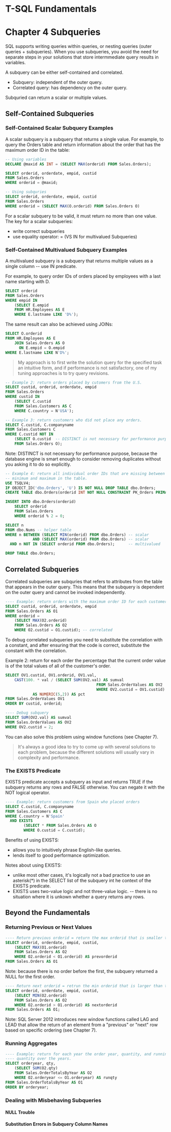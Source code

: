 # T-SQL Fundamentals
# Chapter 4 Subqueries

SQL supports writing queries within queries, or nesting queries (outer queries + subqueries). When you use subqueries, you avoid the need for separate steps in your solutions that store intermmediate query results in variables.

A subquery can be either self-contained and correlated.
- Subquery: independent of the outer query.
- Correlated query: has dependency on the outer query.

Subquried can return a scalar or multiple values.

## Self-Contained Subqueries
### Self-Contained Scalar Subquery Examples
A scalar subquery is a subquery that returns a single value.
For example, to query the Orders table and return information about the order that has the maximum order ID in the table:
```SQL
-- Using variables
DECLARE @maxid AS INT = (SELECT MAX(orderid) FROM Sales.Orders);

SELECT orderid, orderdate, empid, custid
FROM Sales.Orders
WHERE orderid = @maxid;

-- Using subquries
SELECT orderid, orderdate, empid, custid
FROM Sales.Orders
WHERE orderid = (SELECT MAX(O.orderid) FROM Sales.Orders O)

```
For a scalar subquery to be valid, it must return no more than one value. The key for a scalar subqueries:
- write correct subqueries
- use equality operator: = (VS IN for multivalued Subqueries)

### Self-Contained Multivalued Subquery Examples
A multivalued subquery is a subquery that returns multiple values as a single column -- use IN predicate.

For example, to query order IDs of orders placed by employees with a last name starting with D.
```SQL
SELECT orderid
FROM Sales.Orders
WHERE empid IN
	(SELECT E.empid
	FROM HR.Employees AS E
	WHERE E.lastname LIKE 'D%');
```

The same result can also be achieved using JOINs:
```SQL
SELECT O.orderid
FROM HR.Employees AS E
	JOIN Sales.Orders AS O
	  ON E.empid = O.empid
WHERE E.lastname LIKE N'D%';
```

> My approach is to first write the solution query for the specified task an intuitive form, and if performance is not satisfactory, one of my tuning approaches is to try query revisions.

```SQL
-- Example 2: return orders placed by cutomers from the U.S.
SELECT custid, orderid, orderdate, empid
FROM Sales.Orders
WHERE custid IN
	(SELECT C.custid
	FROM Sales.Customers AS C
	WHERE C.country = N'USA');

-- Example 3: return customers who did not place any orders.
SELECT C.custid, C.companyname
FROM Sales.Customers C
WHERE C.custid NOT IN
	(SELECT O.custid  -- DISTINCT is not necessary for performance purpose,
	FROM Sales.Orders O);

```
Note: DISTINCT is not necessary for performance purpose, because the database engine is smart enough to consider removing duplicates without you asking it to do so explicitly.
```SQL
-- Example 4: return all individual order IDs that are missing between the
-- minimum and maximum in the table.
USE TSQLV4;
IF OBJECT_ID('dbo.Orders', 'U') IS NOT NULL DROP TABLE dbo.Orders;
CREATE TABLE dbo.Orders(orderid INT NOT NULL CONSTRAINT PK_Orders PRIMARY KEY);

INSERT INTO dbo.Orders(orderid)
	SELECT orderid
	FROM Sales.Orders
	WHERE orderid % 2 = 0;

SELECT n
FROM dbo.Nums -- helper table
WHERE n BETWEEN (SELECT MIN(orderid) FROM dbo.Orders) -- scalar
			AND (SELECT MAX(orderid) FROM dbo.Orders) -- scalar
  AND n NOT IN (SELECT orderid FROM dbo.Orders);      -- multivalued

DROP TABLE dbo.Orders;
```
## Correlated Subqueries
Correlated subqueries are subquries that refers to attributes from the table that appears in the outer query. This means that the subquery is dependent on the outer query and cannot be invoked independently.

```SQL
---- Example: return orders with the maximum order ID for each customer.
SELECT custid, orderid, orderdate, empid
FROM Sales.Orders AS O1
WHERE orderid =
	(SELECT MAX(O2.orderid)
	FROM Sales.Orders AS O2
	WHERE O2.custid = O1.custid); -- correlated
```

To debug correlated subqueries you need to substitute the correlation with a constant, and after ensuring that the code is correct, substitute the constant with the correlation.

Example 2: return for each order the percentage that the current order value is of the total values of all of the customer's order.

```SQL
SELECT OV1.custid, OV1.orderid, OV1.val,
	CAST(100. * val / (SELECT SUM(OV2.val) AS sumval
										FROM Sales.OrderValues AS OV2
										WHERE OV2.custid = OV1.custid)
			AS NUMERIC(5,2)) AS pct
FROM Sales.OrderValues OV1
ORDER BY custid, orderid;

---- Debug subquery
SELECT SUM(OV2.val) AS sumval
FROM Sales.OrderValues AS OV2
WHERE OV2.custid = 2;
```
You can also solve this problem using window functions (see Chapter 7).
> It's always a good idea to try to come up with several solutions to each problem, because the different solutions will usually vary in complexity and performance.

### The EXISTS Predicate
EXISTS predicate accepts a subquery as input and returns TRUE if the subquery returns any rows and FALSE otherwise. You can negate it with the NOT logical operator.
```SQL
---- Example: return customers from Spain who placed orders
SELECT C.custid, C.companyname
FROM Sales.Customers AS C
WHERE C.country = N'Spain'
  AND EXISTS
	    (SELECT * FROM Sales.Orders AS O
		WHERE O.custid = C.custid);

```
Benefits of using EXISTS:
- allows you to intuitively phrase English-like queries.
- lends itself to good performance optimization.

Notes about using EXISTS:
- unlike most other cases, it's logically not a bad practice to use an asterisk(\*) in the SELECT list of the subquery int he context of the EXISTS predicate.
- EXISTS uses two-value logic and not three-value logic. -- there is no situation where it is unkown whether a query returns any rows.

## Beyond the Fundamentals
### Returning Previous or Next Values

```SQL
---- Return previous orderid = return the max orderid that is smaller than the current one.
SELECT orderid, orderdate, empid, custid,
	(SELECT MAX(O1.orderid)
	FROM Sales.Orders AS O2
	WHERE O2.orderid < O1.orderid) AS prevorderid
FROM Sales.Orders AS O1
```
Note: because there is no order before the first, the subquery returned a NULL for the first order.
```SQL
---- Return next orderid = retrun the min orderid that is larger than the current one.
SELECT orderid, orderdate, empid, custid,
	(SELECT MIN(O2.orderid)
	FROM Sales.Orders AS O2
	WHERE O2.orderid > O1.orderid) AS nextorderid
FROM Sales.Orders AS O1;
```
Note: SQL Server 2012 introduces new window functions called LAG and LEAD that allow the return of an element from a "previous" or "next" row based on specific ordering (see Chapter 7).

### Running Aggregates
```SQL
---- Example: return for each year the order year, quantity, and running total
---- quantity over the years.
SELECT orderyear, qty,
	(SELECT SUM(O2.qty)
	FROM Sales.OrderTotalsByYear AS O2
	WHERE O2.orderyear <= O1.orderyear) AS runqty
FROM Sales.OrderTotalsByYear AS O1
ORDER BY orderyear;
```

### Dealing with Misbehaving Subqueries

#### NULL Trouble

#### Substitution Errors in Subquery Column Names
